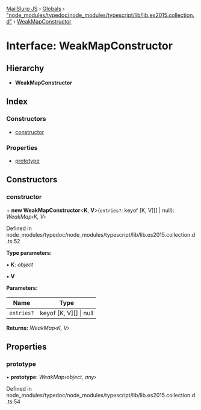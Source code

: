 [MailSlurp JS](../README.md) › [Globals](../globals.md) › ["node_modules/typedoc/node_modules/typescript/lib/lib.es2015.collection.d"](../modules/_node_modules_typedoc_node_modules_typescript_lib_lib_es2015_collection_d_.md) › [WeakMapConstructor](_node_modules_typedoc_node_modules_typescript_lib_lib_es2015_collection_d_.weakmapconstructor.md)

# Interface: WeakMapConstructor

## Hierarchy

* **WeakMapConstructor**

## Index

### Constructors

* [constructor](_node_modules_typedoc_node_modules_typescript_lib_lib_es2015_collection_d_.weakmapconstructor.md#constructor)

### Properties

* [prototype](_node_modules_typedoc_node_modules_typescript_lib_lib_es2015_collection_d_.weakmapconstructor.md#prototype)

## Constructors

###  constructor

\+ **new WeakMapConstructor**<**K**, **V**>(`entries?`: keyof [K, V][] | null): *WeakMap‹K, V›*

Defined in node_modules/typedoc/node_modules/typescript/lib/lib.es2015.collection.d.ts:52

**Type parameters:**

▪ **K**: *object*

▪ **V**

**Parameters:**

Name | Type |
------ | ------ |
`entries?` | keyof [K, V][] &#124; null |

**Returns:** *WeakMap‹K, V›*

## Properties

###  prototype

• **prototype**: *WeakMap‹object, any›*

Defined in node_modules/typedoc/node_modules/typescript/lib/lib.es2015.collection.d.ts:54
